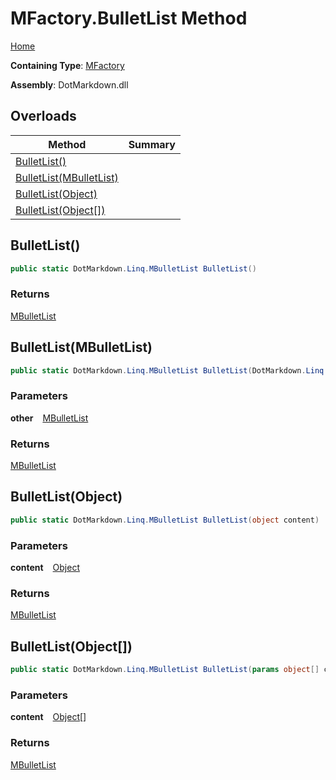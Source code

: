 # MFactory\.BulletList Method

[Home](../../../../README.md)

**Containing Type**: [MFactory](../README.md)

**Assembly**: DotMarkdown\.dll

## Overloads

| Method | Summary |
| ------ | ------- |
| [BulletList()](#DotMarkdown_Linq_MFactory_BulletList) | |
| [BulletList(MBulletList)](#DotMarkdown_Linq_MFactory_BulletList_DotMarkdown_Linq_MBulletList_) | |
| [BulletList(Object)](#DotMarkdown_Linq_MFactory_BulletList_System_Object_) | |
| [BulletList(Object\[\])](#DotMarkdown_Linq_MFactory_BulletList_System_Object___) | |

## BulletList\(\) <a id="DotMarkdown_Linq_MFactory_BulletList"></a>

```csharp
public static DotMarkdown.Linq.MBulletList BulletList()
```

### Returns

[MBulletList](../../MBulletList/README.md)

## BulletList\(MBulletList\) <a id="DotMarkdown_Linq_MFactory_BulletList_DotMarkdown_Linq_MBulletList_"></a>

```csharp
public static DotMarkdown.Linq.MBulletList BulletList(DotMarkdown.Linq.MBulletList other)
```

### Parameters

**other** &ensp; [MBulletList](../../MBulletList/README.md)

### Returns

[MBulletList](../../MBulletList/README.md)

## BulletList\(Object\) <a id="DotMarkdown_Linq_MFactory_BulletList_System_Object_"></a>

```csharp
public static DotMarkdown.Linq.MBulletList BulletList(object content)
```

### Parameters

**content** &ensp; [Object](https://docs.microsoft.com/en-us/dotnet/api/system.object)

### Returns

[MBulletList](../../MBulletList/README.md)

## BulletList\(Object\[\]\) <a id="DotMarkdown_Linq_MFactory_BulletList_System_Object___"></a>

```csharp
public static DotMarkdown.Linq.MBulletList BulletList(params object[] content)
```

### Parameters

**content** &ensp; [Object](https://docs.microsoft.com/en-us/dotnet/api/system.object)\[\]

### Returns

[MBulletList](../../MBulletList/README.md)

